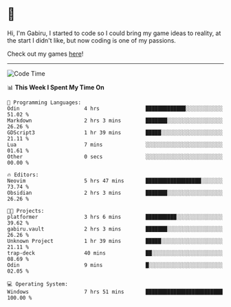 # 🐀

Hi, I'm Gabiru, I started to code so I could bring my game ideas to reality, at the start I didn't like, but now coding is one of my passions.

Check out my games [here](https://gabiru.art/projetos/)!

---

<!--START_SECTION:waka-->
![Code Time](http://img.shields.io/badge/Code%20Time-635%20hrs%205%20mins-blue)

📊 **This Week I Spent My Time On** 

```text
💬 Programming Languages: 
Odin                     4 hrs               █████████████░░░░░░░░░░░░   51.02 % 
Markdown                 2 hrs 3 mins        ███████░░░░░░░░░░░░░░░░░░   26.26 % 
GDScript3                1 hr 39 mins        █████░░░░░░░░░░░░░░░░░░░░   21.11 % 
Lua                      7 mins              ░░░░░░░░░░░░░░░░░░░░░░░░░   01.61 % 
Other                    0 secs              ░░░░░░░░░░░░░░░░░░░░░░░░░   00.00 % 

🔥 Editors: 
Neovim                   5 hrs 47 mins       ██████████████████░░░░░░░   73.74 % 
Obsidian                 2 hrs 3 mins        ███████░░░░░░░░░░░░░░░░░░   26.26 % 

🐱‍💻 Projects: 
platformer               3 hrs 6 mins        ██████████░░░░░░░░░░░░░░░   39.62 % 
gabiru.vault             2 hrs 3 mins        ███████░░░░░░░░░░░░░░░░░░   26.26 % 
Unknown Project          1 hr 39 mins        █████░░░░░░░░░░░░░░░░░░░░   21.11 % 
trap-deck                40 mins             ██░░░░░░░░░░░░░░░░░░░░░░░   08.69 % 
Odin                     9 mins              █░░░░░░░░░░░░░░░░░░░░░░░░   02.05 % 

💻 Operating System: 
Windows                  7 hrs 51 mins       █████████████████████████   100.00 % 
```


<!--END_SECTION:waka-->

